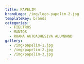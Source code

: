 ```yaml
---
title: PAPELIM
brandLogo: /img/logo-papelim-2.jpg
templateKey: brands
categories:
  - FIELTROS
  - MANTOS
  - RUANA AUTOADHESIVA ALUMBAND
gallery:
  - /img/papelim-1.jpg
  - /img/papelim-2.jpg
  - /img/papelim-3.jpg
---
```

